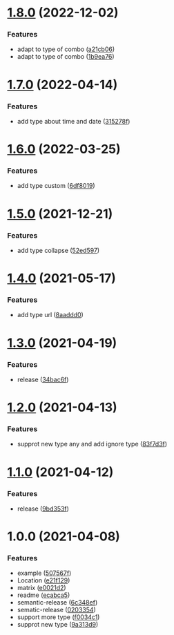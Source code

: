 # [1.8.0](https://github.com/meixg/amis2schema/compare/v1.7.0...v1.8.0) (2022-12-02)


### Features

* adapt to type of combo ([a21cb06](https://github.com/meixg/amis2schema/commit/a21cb06c1e796e034e7f4e9a1280f77a25b2d295))
* adapt to type of combo ([1b9ea76](https://github.com/meixg/amis2schema/commit/1b9ea760e43c85d4779d784e5ce5c025ff1230a1))

# [1.7.0](https://github.com/meixg/amis2schema/compare/v1.6.0...v1.7.0) (2022-04-14)


### Features

* add type about time and date ([315278f](https://github.com/meixg/amis2schema/commit/315278f00ccb4a2e5040ae56a486ac2c8191fb09))

# [1.6.0](https://github.com/meixg/amis2schema/compare/v1.5.0...v1.6.0) (2022-03-25)


### Features

* add type custom ([6df8019](https://github.com/meixg/amis2schema/commit/6df8019edaebde90998f56182a4e6db548941083))

# [1.5.0](https://github.com/meixg/amis2schema/compare/v1.4.0...v1.5.0) (2021-12-21)


### Features

* add type collapse ([52ed597](https://github.com/meixg/amis2schema/commit/52ed597c30ad2b3b1e4d8ac5180e72ca8ad4bf49))

# [1.4.0](https://github.com/meixg/amis2schema/compare/v1.3.0...v1.4.0) (2021-05-17)


### Features

* add type url ([8aaddd0](https://github.com/meixg/amis2schema/commit/8aaddd056664066dbe02a48faa930c5469f8dc4f))

# [1.3.0](https://github.com/meixg/amis2schema/compare/v1.2.0...v1.3.0) (2021-04-19)


### Features

* release ([34bac6f](https://github.com/meixg/amis2schema/commit/34bac6f654049a46839006370aa550113e715363))

# [1.2.0](https://github.com/meixg/amis2schema/compare/v1.1.0...v1.2.0) (2021-04-13)


### Features

* supprot new type any and add ignore type ([83f7d3f](https://github.com/meixg/amis2schema/commit/83f7d3f453c3605bf52ae2030755a9ca0355b8a9))

# [1.1.0](https://github.com/meixg/amis2schema/compare/v1.0.0...v1.1.0) (2021-04-12)


### Features

* release ([9bd353f](https://github.com/meixg/amis2schema/commit/9bd353f252bc395345f2bbb5e5f4bf8bce5e5043))

# 1.0.0 (2021-04-08)


### Features

* example ([507567f](https://github.com/meixg/amis2schema/commit/507567ffc9d0f98b99aee1cd6a5f1f72a065da3d))
* Location ([e21f129](https://github.com/meixg/amis2schema/commit/e21f129ca2d03f2a9f9966eaad1bdc41c2076568))
* matrix ([e0021d2](https://github.com/meixg/amis2schema/commit/e0021d2ace3cffd70b4aaec907cf49d99877fc34))
* readme ([ecabca5](https://github.com/meixg/amis2schema/commit/ecabca5e36afa941e921b7618db0aafac12eee09))
* semantic-release ([6c348ef](https://github.com/meixg/amis2schema/commit/6c348ef2db72a1630a3f2bd5a6d9d80df5bf55fb))
* sematic-release ([0203354](https://github.com/meixg/amis2schema/commit/02033543acd1999b2d7032a381021beb7f9374a9))
* support more type ([f0034c1](https://github.com/meixg/amis2schema/commit/f0034c14244c852a967c64a0041871fb0b59e056))
* supprot new type ([9a313d9](https://github.com/meixg/amis2schema/commit/9a313d9bea0ffcb89e18e49f758a7a9f1736629a))
